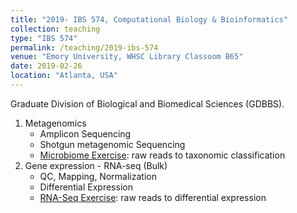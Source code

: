 ```yaml
---
title: "2019- IBS 574, Computational Biology & Bioinformatics"
collection: teaching
type: "IBS 574"
permalink: /teaching/2019-ibs-574
venue: "Emory University, WHSC Library Classoom B65"
date: 2019-02-26
location: "Atlanta, USA"
---
```


Graduate Division of Biological and Biomedical Sciences (GDBBS).

1. Metagenomics  
   * Amplicon Sequencing  
   * Shotgun metagenomic Sequencing  
   * [Microbiome Exercise](https://bitbucket.org/adinasarapu/ibs2019_qiime2/src/master/): raw reads to taxonomic classification
2. Gene expression - RNA-seq (Bulk)  
   * QC, Mapping, Normalization  
   * Differential Expression  
   * [RNA-Seq Exercise](https://bitbucket.org/adinasarapu/ibs_class/src): raw reads to differential expression
